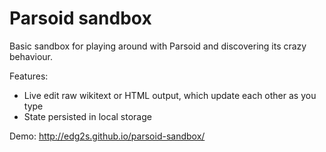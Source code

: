 Parsoid sandbox
===============

Basic sandbox for playing around with Parsoid and discovering its crazy behaviour.

Features:
* Live edit raw wikitext or HTML output, which update each other as you type
* State persisted in local storage

Demo: http://edg2s.github.io/parsoid-sandbox/
